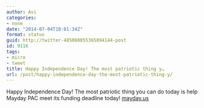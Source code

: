 ```yaml
---
author: Avi
categories:
- none
date: "2014-07-04T10:01:34Z"
format: status
guid: http://twitter-485060855365894144-post
id: 9116
tags:
- micro
- tweet
title: Happy Independence Day! The most patriotic thing y…
url: /post/happy-independence-day-the-most-patriotic-thing-y/
---
```

Happy Independence Day! The most patriotic thing you can do today is help Mayday PAC meet its funding deadline today! [mayday.us](http://mayday.us)